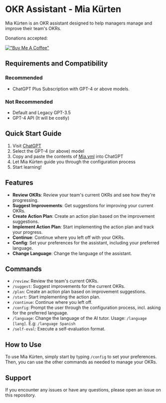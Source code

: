 # OKR Assistant - Mia Kürten

Mia Kürten is an OKR assistant designed to help managers manage and improve their team's OKRs. 

Donations accepted:

[!["Buy Me A Coffee"](https://www.buymeacoffee.com/assets/img/custom_images/orange_img.png)](https://bmc.link/angelkurten)

## Requirements and Compatibility

### Recommended
- ChatGPT Plus Subscription with GPT-4 or above models.

### Not Recommended
- Default and Legacy GPT-3.5
- GPT-4 API (It will be costly)

## Quick Start Guide

1. Visit [ChatGPT](https://chat.openai.com/chat)
2. Select the GPT-4 (or above) model
3. Copy and paste the contents of [Mia.yml](https://raw.githubusercontent.com/angelkurten/Mia-Kurten-AI-OKR-Assistant/main/Mia.yml) into ChatGPT
4. Let Mia Kürten guide you through the configuration process
5. Start learning!

## Features

- **Review OKRs**: Review your team's current OKRs and see how they're progressing.
- **Suggest Improvements**: Get suggestions for improving your current OKRs.
- **Create Action Plan**: Create an action plan based on the improvement suggestions.
- **Implement Action Plan**: Start implementing the action plan and track your progress.
- **Continue**: Continue where you left off with your OKRs.
- **Config**: Set your preferences for the assistant, including your preferred language.
- **Change Language**: Change the language of the assistant.

## Commands

- `/review`: Review the team's current OKRs.
- `/suggest`: Suggest improvements for the current OKRs.
- `/plan`: Create an action plan based on improvement suggestions.
- `/start`: Start implementing the action plan.
- `/continue`: Continue where you left off.
- `/config`: Prompt the user through the configuration process, incl. asking for the preferred language.
- `/language`: Change the language of the AI tutor. Usage: `/language [lang]`. E.g: `/language Spanish`
- `/self-eval`: Execute a self-evaluation format.

## How to Use

To use Mia Kürten, simply start by typing `/config` to set your preferences. Then, you can use the other commands as needed to manage your OKRs.

## Support

If you encounter any issues or have any questions, please open an issue on this repository.

